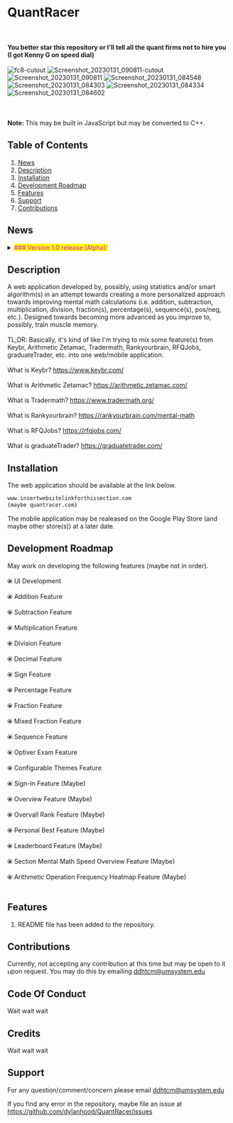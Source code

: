 # QuantRacer
<br></br>
<b> You better star this repository or I'll tell all the quant firms not to hire you (I got Kenny G on speed dial)</b>
<br></br>
![fc8-cutout](https://user-images.githubusercontent.com/66035537/210859954-07cc5d71-f02c-486c-ad8d-00139ffd901b.png)
![Screenshot_20230131_090811-cutout](https://user-images.githubusercontent.com/66035537/215798937-17f4817d-4e38-426c-b52f-8ab16a47f35b.png)
![Screenshot_20230131_090811](https://user-images.githubusercontent.com/66035537/215798970-c67d6b1a-fba7-402d-bf9d-914ccd3f9855.png)
![Screenshot_20230131_084548](https://user-images.githubusercontent.com/66035537/215795477-d4c286a8-a8ef-44fb-9f93-f75a4b0c15c1.png)
![Screenshot_20230131_084303](https://user-images.githubusercontent.com/66035537/215795525-5fee4dae-6a0b-455f-9402-4ed28a796308.png)
![Screenshot_20230131_084334](https://user-images.githubusercontent.com/66035537/215795553-a7514994-0147-45c2-914f-b2cbcc3900e5.png)
![Screenshot_20230131_084602](https://user-images.githubusercontent.com/66035537/215795603-25046081-504b-4110-bb2b-4ef36998d081.png)
<br></br>
<br></br>
<b>Note: </b> This may be built in JavaScript but may be converted to C++.</br>

## Table of Contents
1. [News](#news)
2. [Description](#description)
3. [Installation](#installation)
4. [Development Roadmap](#development-roadmap)
5. [Features](#features)
6. [Support](#support)
7. [Contributions](#contributions)

## News

<details><summary><mark><font color=darkened>### Version 1.0 release (Alpha):</font></mark></summary>
  <div>&emsp;</div>
&emsp; • This version may be actively and/or inactively in progress.
<br><br>

<b>WARNING:</b> This is not an official QuantRacer release. Use at your own risk.
<br></br>
This is an early-access view into the development of the web/mobile application, currently, titled "QuantRacer".
</details>

## Description

A web application developed by, possibly, using statistics and/or smart algorithm(s) in an attempt towards creating a more personalized approach towards improving mental math calculations (i.e. addition, subtraction, multiplication, division, fraction(s), percentage(s), sequence(s), pos/neg, etc.). Designed towards becoming more advanced as you improve to, possibly, train muscle memory.
<br></br>
TL;DR: Basically, it's kind of like I'm trying to mix some feature(s) from Keybr, Arithmetic Zetamac, Tradermath, Rankyourbrain, RFQJobs, graduateTrader, etc. into one web/mobile application.
<br></br>
What is Keybr? https://www.keybr.com/
<br></br>
What is Arithmetic Zetamac? https://arithmetic.zetamac.com/
<br></br>
What is Tradermath? https://www.tradermath.org/
<br></br>
What is Rankyourbrain? https://rankyourbrain.com/mental-math
<br></br>
What is RFQJobs? https://rfqjobs.com/
<br></br>
What is graduateTrader? https://graduatetrader.com/


## Installation

The web application should be available at the link below.

``` bash
www.insertwebsitelinkforthissection.com
(maybe quantracer.com)
```

The mobile application may be realeased on the Google Play Store (and maybe other store(s)) at a later date.

## Development Roadmap

May work on developing the following features (maybe not in order).
<br></br>
⦿ UI Development
<br></br>
⦿ Addition Feature
<br></br>
⦿ Subtraction Feature
<br></br>
⦿ Multiplication Feature
<br></br>
⦿ Division Feature
<br></br>
⦿ Decimal Feature
<br></br>
⦿ Sign Feature
<br></br>
⦿ Percentage Feature
<br></br>
⦿ Fraction Feature
<br></br>
⦿ Mixed Fraction Feature
<br></br>
⦿ Sequence Feature
<br></br>
⦿ Optiver Exam Feature
<br></br>
⦿ Configurable Themes Feature
<br></br>
⦿ Sign-In Feature (Maybe)
<br></br>
⦿ Overview Feature (Maybe)
<br></br>
⦿ Overvall Rank Feature (Maybe)
<br></br>
⦿ Personal Best Feature (Maybe)
<br></br>
⦿ Leaderboard Feature (Maybe)
<br></br>
⦿ Section Mental Math Speed Overview Feature (Maybe)
<br></br>
⦿ Arithmetic Operation Frequency Heatmap Feature (Maybe)
<br></br>





## Features

1. README file has been added to the repository.



## Contributions

Currently, not accepting any contribution at this time but may be open to it upon request. You may do this by emailing <ddhtcm@umsystem.edu>
## Code Of Conduct
Wait wait wait
## Credits
Wait wait wait
## Support

For any question/comment/concern please email <ddhtcm@umsystem.edu>

If you find any error in the repository, maybe file an issue at <https://github.com/dylanhood/QuantRacer/issues>

